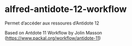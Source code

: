 # alfred-antidote-12-workflow

Permet d’accéder aux ressoures d’Antidote 12

Based on Antdote 11 Workflow by Jolin Masson (https://www.packal.org/workflow/antidote-11)
